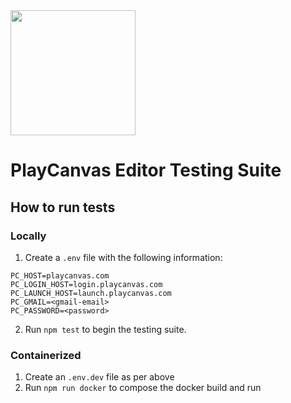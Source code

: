 <img width="200" src="https://s3-eu-west-1.amazonaws.com/static.playcanvas.com/platform/images/logo/playcanvas-logo-medium.png"/>

# PlayCanvas Editor Testing Suite

## How to run tests

### Locally

1. Create a `.env` file with the following information: 

```
PC_HOST=playcanvas.com
PC_LOGIN_HOST=login.playcanvas.com
PC_LAUNCH_HOST=launch.playcanvas.com
PC_GMAIL=<gmail-email>
PC_PASSWORD=<password>
```

2. Run `npm test` to begin the testing suite.

### Containerized

1. Create an `.env.dev` file as per above
2. Run `npm run docker` to compose the docker build and run
